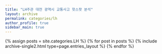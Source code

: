 ```yaml
---
title: "LH주관 대전 광역시 교통사고 핫스팟 분석"
layout: archive
permalink: categories/lh
author_profile: true
sidebar_main: true
---
```


{% assign posts = site.categories.LH %}
{% for post in posts %} {% include archive-single2.html type=page.entries_layout %} {% endfor %}
